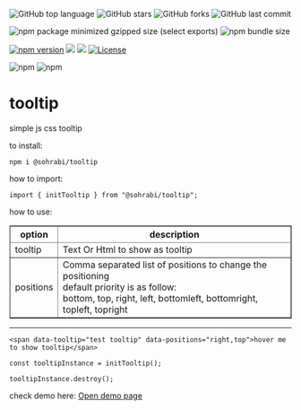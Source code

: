 ![GitHub top language](https://img.shields.io/github/languages/top/sohrabi/tooltip?color=blue&logo=Ionic&logoColor=white) ![GitHub stars](https://img.shields.io/github/stars/sohrabi/tooltip?color=success&logo=github) ![GitHub forks](https://img.shields.io/github/forks/sohrabi/tooltip?color=orange&logo=Furry%20Network&logoColor=white) ![GitHub last commit](https://img.shields.io/github/last-commit/sohrabi/tooltip?color=ff69b4&label=update&logo=git&logoColor=white)


<img alt="npm package minimized gzipped size (select exports)" src="https://img.shields.io/bundlejs/size/%40sohrabi%2Ftooltip"> <img alt="npm bundle size" src="https://img.shields.io/bundlephobia/minzip/%40sohrabi%2Ftooltip">

[![npm version](https://badge.fury.io/js/%40sohrabi%2Ftooltip.svg?v=new)](https://www.npmjs.com/package/@sohrabi/tooltip)
<img src="https://shields.io/badge/build-passing-blue"/>
<img src="https://shields.io/badge/analyze-passing-blue"/>
[![License](https://img.shields.io/badge/license-MIT-blue.svg?style=plastic)](https://raw.githubusercontent.com/sohrabi/tooltip/main/LICENSE)

<img alt="npm" src="https://img.shields.io/npm/dt/%40sohrabi%2Ftooltip?label=total%20download"> <img alt="npm" src="https://img.shields.io/npm/dw/%40sohrabi%2Ftooltip?label=weekly download">

# tooltip

simple js css tooltip

to install:
```
npm i @sohrabi/tooltip
```

how to import:
```
import { initTooltip } from "@sohrabi/tooltip";
```

how to use:

<table border="1">
    <thead>
        <tr><th>option</th><th>description</th></tr>
        <tr><tr><td>tooltip</td><td>Text Or Html to show as tooltip</td></tr>
    </thead>
    <tbody>
        <tr>
            <td>positions</td>
            <td>Comma separated list of positions to change the positioning<br />
            default priority is as follow:
            <br />
            bottom,
            top,
            right,
            left,
            bottomleft,
            bottomright,
            topleft,
            topright
            </td>
        </tr>
    </tbody>
</table>

<hr/>


```
<span data-tooltip="test tooltip" data-positions="right,top">hover me to show tooltip</span>
```

```
const tooltipInstance = initTooltip();
```

```
tooltipInstance.destroy();
```

check demo here:
<a href="https://sohrabi.github.io/tooltip-demo.html">Open demo page</a>
